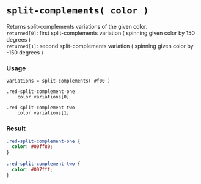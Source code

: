 # `split-complements( color )`

Returns split-complements variations of the given color.  
`returned[0]`: first split-complements variation ( spinning given color by 150 degrees )  
`returned[1]`: second split-complements variation ( spinning given color by -150 degrees )

### Usage

```stylus
variations = split-complements( #f00 )

.red-split-complement-one
    color variations[0]
    
.red-split-complement-two
    color variations[1]
```

### Result

```css
.red-split-complement-one {
  color: #00ff80;
}
    
.red-split-complement-two {
  color: #007fff;
}
```
